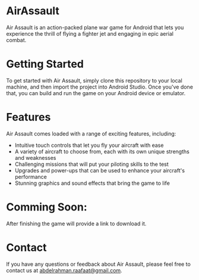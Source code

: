 # AirAssault
Air Assault is an action-packed plane war game for Android that lets you experience the thrill of flying a fighter jet and engaging in epic aerial combat.

# Getting Started
To get started with Air Assault, simply clone this repository to your local machine, and then import the project into Android Studio. Once you've done that, you can build and run the game on your Android device or emulator.

# Features
Air Assault comes loaded with a range of exciting features, including:

- Intuitive touch controls that let you fly your aircraft with ease
- A variety of aircraft to choose from, each with its own unique strengths and weaknesses
- Challenging missions that will put your piloting skills to the test
- Upgrades and power-ups that can be used to enhance your aircraft's performance
- Stunning graphics and sound effects that bring the game to life

# Comming Soon:
After finishing the game will provide a link to download it.

# Contact
If you have any questions or feedback about Air Assault, please feel free to contact us at abdelrahman.raafaat@gmail.com.
